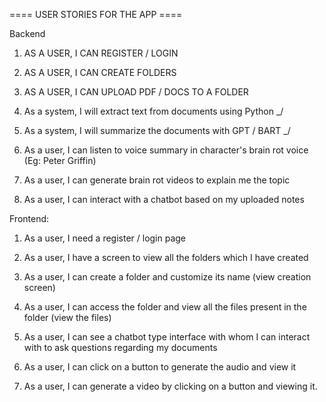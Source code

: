 ==== USER STORIES FOR THE APP ====


Backend

1. AS A USER, I CAN REGISTER / LOGIN 


2. AS A USER, I CAN CREATE FOLDERS


3. AS A USER, I CAN UPLOAD PDF / DOCS TO A FOLDER


4. As a system, I will extract text from documents using Python  _/


5. As a system, I will summarize the documents with GPT / BART _/


6. As a user, I can listen to voice summary in character's brain rot voice (Eg: Peter Griffin)


7. As a user, I can generate brain rot videos to explain me the topic


8. As a user, I can interact with a chatbot based on my uploaded notes


Frontend:

1. As a user, I need a register / login page

2. As a user, I have a screen to view all the folders which I have created

3. As a user, I can create a folder and customize its name (view creation screen)

4. As a user, I can access the folder and view all the files present in the folder (view the files)

5. As a user, I can see a chatbot type interface with whom I can interact with to ask questions regarding my documents

6. As a user, I can click on a button to generate the audio and view it

7. As a user, I can generate a video by clicking on a button and viewing it.


